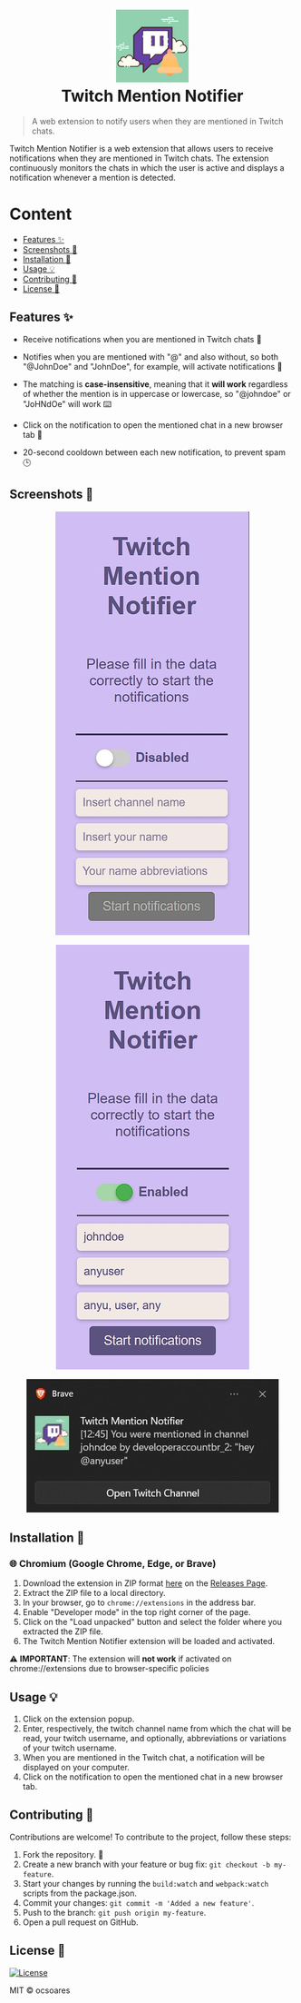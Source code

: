 <h1 align="center">
  <img src="https://raw.githubusercontent.com/ocsoares/Twitch-Mention-Notifier/master/public/icons/twitch-icon_128.png" alt="Twitch Mention Notifier">
  <br />
  Twitch Mention Notifier
  <br />
</h1>

> A web extension to notify users when they are mentioned in Twitch chats.

Twitch Mention Notifier is a web extension that allows users to receive notifications when they are mentioned in Twitch chats. The extension continuously monitors the chats in which the user is active and displays a notification whenever a mention is detected.

# Content

-   [Features ✨](#features-)
-   [Screenshots 📸](#screenshots-)
-   [Installation 🚀](#installation-)
-   [Usage 💡](#usage-)
-   [Contributing 🤝](#contributing-)
-   [License 📄](#license-)

## Features ✨

-   Receive notifications when you are mentioned in Twitch chats 🔔

-   Notifies when you are mentioned with "@" and also without, so both "@JohnDoe" and "JohnDoe", for example, will activate notifications 💬

-   The matching is **case-insensitive**, meaning that it **will work** regardless of whether the mention is in uppercase or lowercase, so "@johndoe" or "JoHNdOe" will work ⌨️

-   Click on the notification to open the mentioned chat in a new browser tab 📢

-   20-second cooldown between each new notification, to prevent spam 🕒

## Screenshots 📸

<p align="center">
  <img src="https://raw.githubusercontent.com/ocsoares/twitch-mention-notifier/master/images/twitch-ext-popup-disabled.jpg" alt="Disabled Popup">
</p>

<p align="center">
  <img src="https://raw.githubusercontent.com/ocsoares/twitch-mention-notifier/master/images/twitch-ext-popup-activated.jpg" alt="Activated Popup">
</p>

<p align="center">
  <img src="https://raw.githubusercontent.com/ocsoares/twitch-mention-notifier/master/images/twitch-ext-notification.jpg" alt="Notification">
</p>

## Installation 🚀

### 🌐 Chromium (Google Chrome, Edge, or Brave)

1. Download the extension in ZIP format [here](https://github.com/ocsoares/Twitch-Mention-Notifier/releases/latest) on the [Releases Page](https://github.com/ocsoares/Twitch-Mention-Notifier/releases).
2. Extract the ZIP file to a local directory.
3. In your browser, go to `chrome://extensions` in the address bar.
4. Enable "Developer mode" in the top right corner of the page.
5. Click on the "Load unpacked" button and select the folder where you extracted the ZIP file.
6. The Twitch Mention Notifier extension will be loaded and activated.

⚠️ **IMPORTANT**: The extension will **not work** if activated on chrome://extensions due to browser-specific policies

## Usage 💡

1. Click on the extension popup.
2. Enter, respectively, the twitch channel name from which the chat will be read, your twitch username, and optionally, abbreviations or variations of your twitch username.
3. When you are mentioned in the Twitch chat, a notification will be displayed on your computer.
4. Click on the notification to open the mentioned chat in a new browser tab.

## Contributing 🤝

Contributions are welcome! To contribute to the project, follow these steps:

1. Fork the repository. 🍴
2. Create a new branch with your feature or bug fix: `git checkout -b my-feature`.
3. Start your changes by running the `build:watch` and `webpack:watch` scripts from the package.json.
4. Commit your changes: `git commit -m 'Added a new feature'`.
5. Push to the branch: `git push origin my-feature`.
6. Open a pull request on GitHub.

## License 📄

[![License](https://img.shields.io/badge/license-MIT-blue.svg)](https://github.com/ocsoares/Twitch-Mention-Notifier/blob/master/LICENSE)

MIT © ocsoares
